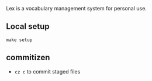Lex is a vocabulary management system for personal use.

## Local setup

```
make setup
```

## commitizen
- `cz c` to commit staged files
